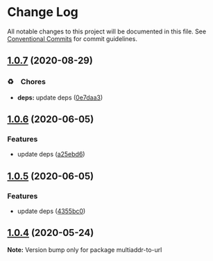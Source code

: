 # Change Log

All notable changes to this project will be documented in this file.
See [Conventional Commits](https://conventionalcommits.org) for commit guidelines.

## [1.0.7](https://github.com/bluelovers/ws-ipfs/compare/multiaddr-to-url@1.0.6...multiaddr-to-url@1.0.7) (2020-08-29)


### ♻️　Chores

* **deps:** update deps ([0e7daa3](https://github.com/bluelovers/ws-ipfs/commit/0e7daa377053512cbdae9752a96ee6d9abf0b9dd))





## [1.0.6](https://github.com/bluelovers/ws-ipfs/compare/multiaddr-to-url@1.0.5...multiaddr-to-url@1.0.6) (2020-06-05)


### Features

* update deps ([a25ebd6](https://github.com/bluelovers/ws-ipfs/commit/a25ebd688ccfd54f164b3ff89cf6cdb2e7f6e478))





## [1.0.5](https://github.com/bluelovers/ws-ipfs/compare/multiaddr-to-url@1.0.4...multiaddr-to-url@1.0.5) (2020-06-05)


### Features

* update deps ([4355bc0](https://github.com/bluelovers/ws-ipfs/commit/4355bc0161fa03725b7455cee33ac834a99b7cd9))





## [1.0.4](https://github.com/bluelovers/ws-ipfs/compare/multiaddr-to-url@1.0.3...multiaddr-to-url@1.0.4) (2020-05-24)

**Note:** Version bump only for package multiaddr-to-url
